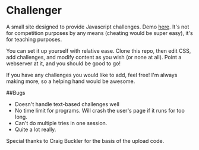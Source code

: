 # Challenger 

A small site designed to provide Javascript challenges. Demo [here](https://sarick.tech/challenger). It's not for competition purposes by any means (cheating would be super easy), it's for teaching purposes.

You can set it up yourself with relative ease. Clone this repo, then edit CSS, add challenges, and modify content as you wish (or none at all). Point a webserver at it, and you should be good to go!

If you have any challenges you would like to add, feel free! I'm always making more, so a helping hand would be awesome.

##Bugs
- Doesn't handle text-based challenges well
- No time limit for programs. Will crash the user's page if it runs for too long.
- Can't do multiple tries in one session.
- Quite a lot really.

Special thanks to Craig Buckler for the basis of the upload code.